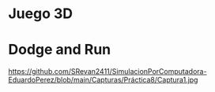# Juego 3D 
# Dodge and Run

https://github.com/SRevan2411/SimulacionPorComputadora-EduardoPerez/blob/main/Capturas/Práctica8/Captura1.jpg

